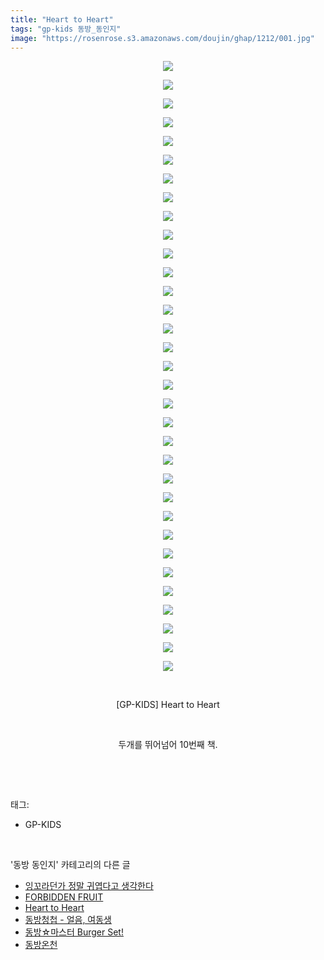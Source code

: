 ```yaml
---
title: "Heart to Heart"
tags: "gp-kids 동방_동인지"
image: "https://rosenrose.s3.amazonaws.com/doujin/ghap/1212/001.jpg"
---
```

<div class="article">
<p style="text-align: center; clear: none; float: none;"><img src="{{ site.imgserver1 }}/ghap/1212/001.jpg"/></p>
<p style="text-align: center; clear: none; float: none;"><img src="{{ site.imgserver1 }}/ghap/1212/002.jpg"/></p>
<p style="text-align: center; clear: none; float: none;"><img src="{{ site.imgserver1 }}/ghap/1212/003.jpg"/></p>
<p style="text-align: center; clear: none; float: none;"><img src="{{ site.imgserver1 }}/ghap/1212/004.jpg"/></p>
<p style="text-align: center; clear: none; float: none;"><img src="{{ site.imgserver1 }}/ghap/1212/005.jpg"/></p>
<p style="text-align: center; clear: none; float: none;"><img src="{{ site.imgserver1 }}/ghap/1212/006.jpg"/></p>
<p style="text-align: center; clear: none; float: none;"><img src="{{ site.imgserver1 }}/ghap/1212/007.jpg"/></p>
<p style="text-align: center; clear: none; float: none;"><img src="{{ site.imgserver1 }}/ghap/1212/008.jpg"/></p>
<p style="text-align: center; clear: none; float: none;"><img src="{{ site.imgserver1 }}/ghap/1212/009.jpg"/></p>
<p style="text-align: center; clear: none; float: none;"><img src="{{ site.imgserver1 }}/ghap/1212/010.jpg"/></p>
<p style="text-align: center; clear: none; float: none;"><img src="{{ site.imgserver1 }}/ghap/1212/011.jpg"/></p>
<p style="text-align: center; clear: none; float: none;"><img src="{{ site.imgserver1 }}/ghap/1212/012.jpg"/></p>
<p style="text-align: center; clear: none; float: none;"><img src="{{ site.imgserver1 }}/ghap/1212/013.jpg"/></p>
<p style="text-align: center; clear: none; float: none;"><img src="{{ site.imgserver1 }}/ghap/1212/014.jpg"/></p>
<p style="text-align: center; clear: none; float: none;"><img src="{{ site.imgserver1 }}/ghap/1212/015.jpg"/></p>
<p style="text-align: center; clear: none; float: none;"><img src="{{ site.imgserver1 }}/ghap/1212/016.jpg"/></p>
<p style="text-align: center; clear: none; float: none;"><img src="{{ site.imgserver1 }}/ghap/1212/017.jpg"/></p>
<p style="text-align: center; clear: none; float: none;"><img src="{{ site.imgserver1 }}/ghap/1212/018.jpg"/></p>
<p style="text-align: center; clear: none; float: none;"><img src="{{ site.imgserver1 }}/ghap/1212/019.jpg"/></p>
<p style="text-align: center; clear: none; float: none;"><img src="{{ site.imgserver1 }}/ghap/1212/020.jpg"/></p>
<p style="text-align: center; clear: none; float: none;"><img src="{{ site.imgserver1 }}/ghap/1212/021.jpg"/></p>
<p style="text-align: center; clear: none; float: none;"><img src="{{ site.imgserver1 }}/ghap/1212/022.jpg"/></p>
<p style="text-align: center; clear: none; float: none;"><img src="{{ site.imgserver1 }}/ghap/1212/023.jpg"/></p>
<p style="text-align: center; clear: none; float: none;"><img src="{{ site.imgserver1 }}/ghap/1212/024.jpg"/></p>
<p style="text-align: center; clear: none; float: none;"><img src="{{ site.imgserver1 }}/ghap/1212/025.jpg"/></p>
<p style="text-align: center; clear: none; float: none;"><img src="{{ site.imgserver1 }}/ghap/1212/026.jpg"/></p>
<p style="text-align: center; clear: none; float: none;"><img src="{{ site.imgserver1 }}/ghap/1212/027.jpg"/></p>
<p style="text-align: center; clear: none; float: none;"><img src="{{ site.imgserver1 }}/ghap/1212/028.jpg"/></p>
<p style="text-align: center; clear: none; float: none;"><img src="{{ site.imgserver1 }}/ghap/1212/029.jpg"/></p>
<p style="text-align: center; clear: none; float: none;"><img src="{{ site.imgserver1 }}/ghap/1212/030.jpg"/></p>
<p style="text-align: center; clear: none; float: none;"><img src="{{ site.imgserver1 }}/ghap/1212/031.jpg"/></p>
<p style="text-align: center; clear: none; float: none;"><img src="{{ site.imgserver1 }}/ghap/1212/032.jpg"/></p>
<p style="text-align: center; clear: none; float: none;"><img src="{{ site.imgserver1 }}/ghap/1212/033.jpg"/></p>
<p style="text-align: center; clear: none; float: none;"><br/></p>
<p style="text-align: center; clear: none; float: none;">[GP-KIDS] Heart to Heart</p>
<p style="text-align: center; clear: none; float: none;"><br/></p>
<p style="text-align: center; clear: none; float: none;">두개를 뛰어넘어 10번째 책.</p>
<p><br/></p>
</div><br/>
<div class="tagTrail">
<p>태그: </p>
<ul>
<li>GP-KIDS</li>
</ul>
</div><br/>
<div class="another">
<p>'동방 동인지' 카테고리의 다른 글</p>
<ul>
<li><a href="/ghap_1214">잉꼬라던가 정말 귀엽다고 생각한다</a></li>
<li><a href="/ghap_1213">FORBIDDEN FRUIT</a></li>
<li><a href="/ghap_1212">Heart to Heart</a></li>
<li><a href="/ghap_1211">동방청첩 - 얼음, 여동생</a></li>
<li><a href="/ghap_1210">동방☆마스터 Burger Set!</a></li>
<li><a href="/ghap_1209">동방온천</a></li>
</ul>
</div><br/>
<div class="cb_module cb_fluid">
<div class="cb_wrt cb_profile">
</div><!-- commentList close -->
</div><br/>
